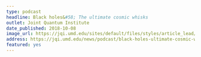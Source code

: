```yaml
---
type: podcast
headline: Black holes&#58; The ultimate cosmic whisks
outlet: Joint Quantum Institute
date_published: 2018-10-08
image_url: https://jqi.umd.edu/sites/default/files/styles/article_lead/public/images/black_holes_part1_bannerbanner.jpg?itok=T6Lq7oY1
address: https://jqi.umd.edu/news/podcast/black-holes-ultimate-cosmic-whisks
featured: yes
---
```

